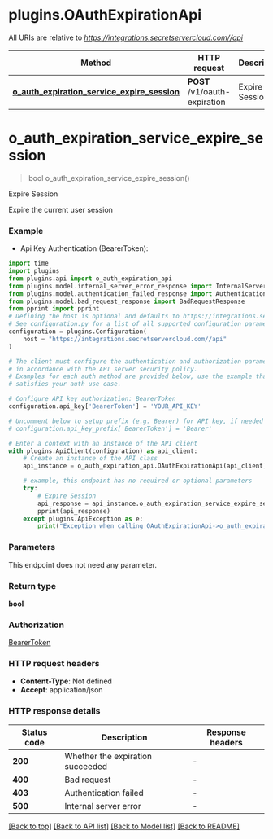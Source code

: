 # plugins.OAuthExpirationApi

All URIs are relative to *https://integrations.secretservercloud.com//api*

Method | HTTP request | Description
------------- | ------------- | -------------
[**o_auth_expiration_service_expire_session**](OAuthExpirationApi.md#o_auth_expiration_service_expire_session) | **POST** /v1/oauth-expiration | Expire Session


# **o_auth_expiration_service_expire_session**
> bool o_auth_expiration_service_expire_session()

Expire Session

Expire the current user session

### Example

* Api Key Authentication (BearerToken):

```python
import time
import plugins
from plugins.api import o_auth_expiration_api
from plugins.model.internal_server_error_response import InternalServerErrorResponse
from plugins.model.authentication_failed_response import AuthenticationFailedResponse
from plugins.model.bad_request_response import BadRequestResponse
from pprint import pprint
# Defining the host is optional and defaults to https://integrations.secretservercloud.com//api
# See configuration.py for a list of all supported configuration parameters.
configuration = plugins.Configuration(
    host = "https://integrations.secretservercloud.com//api"
)

# The client must configure the authentication and authorization parameters
# in accordance with the API server security policy.
# Examples for each auth method are provided below, use the example that
# satisfies your auth use case.

# Configure API key authorization: BearerToken
configuration.api_key['BearerToken'] = 'YOUR_API_KEY'

# Uncomment below to setup prefix (e.g. Bearer) for API key, if needed
# configuration.api_key_prefix['BearerToken'] = 'Bearer'

# Enter a context with an instance of the API client
with plugins.ApiClient(configuration) as api_client:
    # Create an instance of the API class
    api_instance = o_auth_expiration_api.OAuthExpirationApi(api_client)

    # example, this endpoint has no required or optional parameters
    try:
        # Expire Session
        api_response = api_instance.o_auth_expiration_service_expire_session()
        pprint(api_response)
    except plugins.ApiException as e:
        print("Exception when calling OAuthExpirationApi->o_auth_expiration_service_expire_session: %s\n" % e)
```


### Parameters
This endpoint does not need any parameter.

### Return type

**bool**

### Authorization

[BearerToken](../README.md#BearerToken)

### HTTP request headers

 - **Content-Type**: Not defined
 - **Accept**: application/json


### HTTP response details

| Status code | Description | Response headers |
|-------------|-------------|------------------|
**200** | Whether the expiration succeeded |  -  |
**400** | Bad request |  -  |
**403** | Authentication failed |  -  |
**500** | Internal server error |  -  |

[[Back to top]](#) [[Back to API list]](../README.md#documentation-for-api-endpoints) [[Back to Model list]](../README.md#documentation-for-models) [[Back to README]](../README.md)

